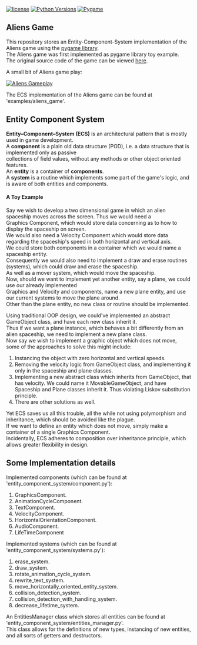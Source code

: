 [![license](https://img.shields.io/badge/license-MIT-green.svg)](https://github.com/avikor/constraint_satisfaction_problems/blob/master/LICENSE)
[![Python Versions](https://img.shields.io/badge/python-3.5%20%7C%203.6%20%7C%203.7-blue.svg)](https://www.python.org/downloads/release/python-350/)
[![Pygame](https://i.imgur.com/DN3bO38.png)](https://www.pygame.org/news)

## Aliens Game
This repository stores an Entity-Component-System implementation of the Aliens game using the [pygame library](https://www.pygame.org).  
The Aliens game was first implemented as pygame library toy example.  
The original source code of the game can be viewed [here](https://github.com/xamox/pygame/blob/master/examples/aliens.py).  
  
A small bit of Aliens game play:  
  
[![Aliens Gameplay](https://i.imgur.com/Z7Z2t2k.png)](https://streamable.com/iye6w)

The ECS implementation of the Aliens game can be found at 'examples/aliens_game'.

## Entity Component System
**Entity–Component–System (ECS)** is an architectural pattern that is mostly used in game development.  
A **component** is a plain old data structure (POD), i.e. a data structure that is implemented only as passive  
collections of field values, without any methods or other object oriented features.  
An **entity** is a container of  **components**.  
A **system** is a routine which implements some part of the game's logic, and is aware of both entities and components.  

#### A Toy Example
Say we wish to develop a two dimensional game in which an alien spaceship moves across the screen. Thus we would need a  
Graphics Component, which would store data concerning as to how to display the spaceship on screen.  
We would also need a Velocity Component which would store data regarding the spaceship's speed in both horizontal and vertical axis.  
We could store both components in a container which we would name a spaceship entity.  
Consequently we would also need to implement a draw and erase routines (systems), which could draw and erase the spaceship.  
As well as a mover system, which would move the spaceship.  
Now, should we want to implement yet another entity, say a plane, we could use our already implemented  
Graphics and Velocity and components, name a new plane entity, and use our current systems to move the plane around.  
Other than the plane entity, no new class or routine should be implemented.
  
Using traditional OOP design, we could've implemented an abstract GameObject class, and have each new class inherit it.    
Thus if we want a plane instance, which behaves a bit differently from an alien spaceship, we need to implement a new plane class.  
Now say we wish to implement a graphic object which does not move, some of the approaches to solve this might include:
1. Instancing the object with zero horizontal and vertical speeds.
2. Removing the velocity logic from GameObject class, and implementing it only in the spaceship and plane classes.
3. Implementing a new abstract class which inherits from GameObject, that has velocity. We could name it MovableGameObject,
and have Spaceship and Plane classes inherit it. Thus violating Liskov substitution principle.
4. There are other solutions as well.
 
Yet ECS saves us all this trouble, all the while not using polymorphism and inheritance, which should be avoided like the plague.  
If we want to define an entity which does not move, simply make a container of a single Graphics Component.  
Incidentally, ECS adheres to composition over inheritance principle, which allows greater flexibility in design.  

## Some Implementation details
Implemented components (which can be found at 'entity_component_system/component.py'):  
1. GraphicsComponent.
2. AnimationCycleComponent.
3. TextComponent.
4. VelocityComponent.
5. HorizontalOrientationComponent.
6. AudioComponent.
7. LifeTimeComponent

Implemented systems (which can be found at 'entity_component_system/systems.py'):  
1. erase_system.
2. draw_system.
3. rotate_animation_cycle_system.
4. rewrite_text_system.
5. move_horizontally_oriented_entity_system.
6. collision_detection_system.
7. collision_detection_with_handling_system.
8. decrease_lifetime_system.  

An EntitiesManager class which stores all entities can be found at 'entity_component_system/entities_manager.py'.     
This class allows for the definitions of new types, instancing of new entities, and all sorts of getters and destructors.